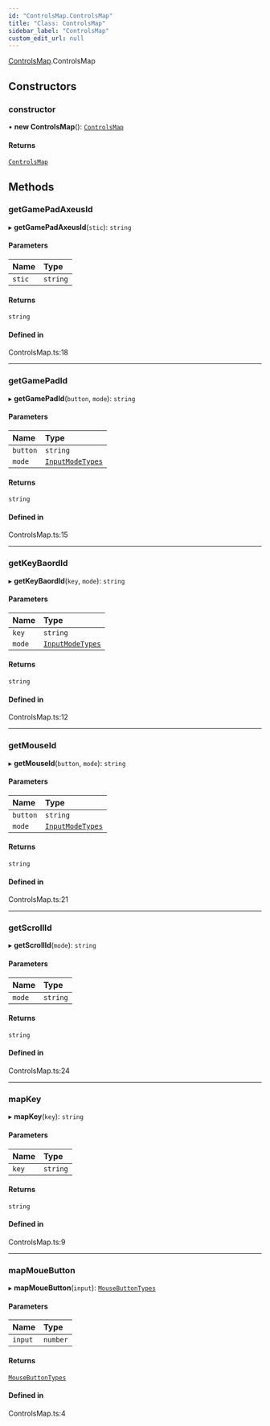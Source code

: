 ```yaml
---
id: "ControlsMap.ControlsMap"
title: "Class: ControlsMap"
sidebar_label: "ControlsMap"
custom_edit_url: null
---
```


[ControlsMap](../modules/ControlsMap.md).ControlsMap

## Constructors

### constructor

• **new ControlsMap**(): [`ControlsMap`](ControlsMap.ControlsMap.md)

#### Returns

[`ControlsMap`](ControlsMap.ControlsMap.md)

## Methods

### getGamePadAxeusId

▸ **getGamePadAxeusId**(`stic`): `string`

#### Parameters

| Name | Type |
| :------ | :------ |
| `stic` | `string` |

#### Returns

`string`

#### Defined in

ControlsMap.ts:18

___

### getGamePadId

▸ **getGamePadId**(`button`, `mode`): `string`

#### Parameters

| Name | Type |
| :------ | :------ |
| `button` | `string` |
| `mode` | [`InputModeTypes`](../modules/Controls_Control_types.md#inputmodetypes) |

#### Returns

`string`

#### Defined in

ControlsMap.ts:15

___

### getKeyBaordId

▸ **getKeyBaordId**(`key`, `mode`): `string`

#### Parameters

| Name | Type |
| :------ | :------ |
| `key` | `string` |
| `mode` | [`InputModeTypes`](../modules/Controls_Control_types.md#inputmodetypes) |

#### Returns

`string`

#### Defined in

ControlsMap.ts:12

___

### getMouseId

▸ **getMouseId**(`button`, `mode`): `string`

#### Parameters

| Name | Type |
| :------ | :------ |
| `button` | `string` |
| `mode` | [`InputModeTypes`](../modules/Controls_Control_types.md#inputmodetypes) |

#### Returns

`string`

#### Defined in

ControlsMap.ts:21

___

### getScrollId

▸ **getScrollId**(`mode`): `string`

#### Parameters

| Name | Type |
| :------ | :------ |
| `mode` | `string` |

#### Returns

`string`

#### Defined in

ControlsMap.ts:24

___

### mapKey

▸ **mapKey**(`key`): `string`

#### Parameters

| Name | Type |
| :------ | :------ |
| `key` | `string` |

#### Returns

`string`

#### Defined in

ControlsMap.ts:9

___

### mapMoueButton

▸ **mapMoueButton**(`input`): [`MouseButtonTypes`](../modules/Controls_Control_types.md#mousebuttontypes)

#### Parameters

| Name | Type |
| :------ | :------ |
| `input` | `number` |

#### Returns

[`MouseButtonTypes`](../modules/Controls_Control_types.md#mousebuttontypes)

#### Defined in

ControlsMap.ts:4
